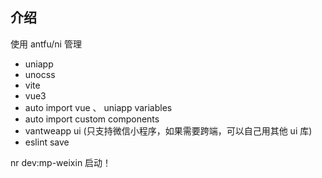 ## 介绍

使用 antfu/ni 管理

- uniapp
- unocss
- vite
- vue3
- auto import vue 、 uniapp variables
- auto import custom components
- vantweapp ui (只支持微信小程序，如果需要跨端，可以自己用其他 ui 库)
- eslint save

nr dev:mp-weixin 启动！
